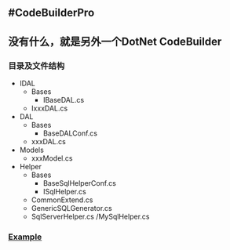 #CodeBuilderPro
---
## 没有什么，就是另外一个DotNet CodeBuilder
### 目录及文件结构
- IDAL
	- Bases
		- IBaseDAL.cs
	- IxxxDAL.cs
- DAL
	- Bases
		- BaseDALConf.cs
	- xxxDAL.cs
- Models
	- xxxModel.cs
- Helper
	- Bases
		- BaseSqlHelperConf.cs
		- ISqlHelper.cs
	- CommonExtend.cs
	- GenericSQLGenerator.cs
	- SqlServerHelper.cs /MySqlHelper.cs

### [Example](Example)